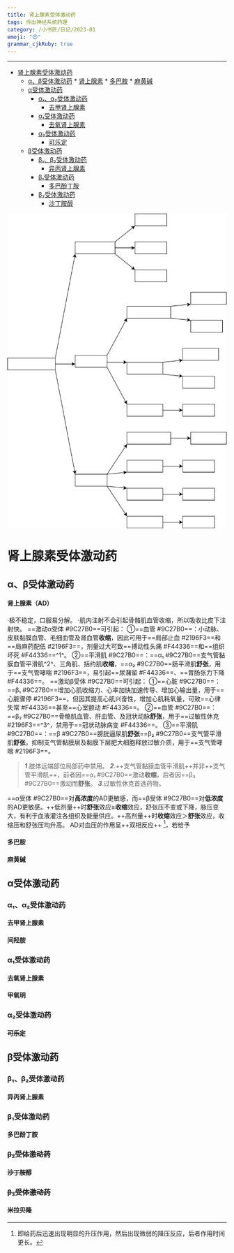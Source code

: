 ```yaml
---
title: 肾上腺素受体激动药
tags: 传出神经系统药理
category: /小书匠/日记/2023-01
emoji: "😍"
grammar_cjkRuby: true
---
```





----------

* [肾上腺素受体激动药](#肾上腺素受体激动药)
	* [α、β受体激动药](#α-β受体激动药)
			* [肾上腺素](#肾上腺素)
			* [多巴胺](#多巴胺)
			* [麻黄碱](#麻黄碱)
	* [α受体激动药](#α受体激动药)
		* [α₁、α₂受体激动药](#α1-α2受体激动药)
			* [去甲肾上腺素](#去甲肾上腺素)
		* [α₁受体激动药](#α1受体激动药)
			* [去氧肾上腺素](#去氧肾上腺素)
		* [α₂受体激动药](#α2受体激动药)
			* [可乐定](#可乐定)
	* [β受体激动药](#β受体激动药)
		* [β₁、β₂受体激动药](#β1-β2受体激动药)
			* [异丙肾上腺素](#异丙肾上腺素)
		* [β₁受体激动药](#β1受体激动药)
			* [多巴酚丁胺](#多巴酚丁胺)
		* [β₂受体激动药](#β2受体激动药)
			* [沙丁胺醇](#沙丁胺醇)

![肾上腺素受体激动药](./attachments/1673340953459.drawio.svg)

# 肾上腺素受体激动药

## α、β受体激动药
#### 肾上腺素（AD）
·极不稳定，口服易分解。
·肌内注射不会引起骨骼肌血管收缩，所以吸收比皮下注射快。
==激动α受体 #9C27B0==可引起：
①==血管 #9C27B0==：小动脉、皮肤黏膜血管、毛细血管及肾血管**收缩**，因此可用于==局部止血 #2196F3==和==局麻药配伍 #2196F3==，剂量过大可致==搏动性头痛 #F44336==和==组织坏死 #F44336==^1^。
②==平滑肌 #9C27B0==：==α₁ #9C27B0==支气管黏膜血管平滑肌^2^、三角肌、括约肌**收缩**，==α₂ #9C27B0==肠平滑肌**舒张**，用于==支气管哮喘 #2196F3==，易引起==尿潴留 #F44336==、==胃肠张力下降 #F44336==。
==激动β受体 #9C27B0==可引起：
①==心脏 #9C27B0==：==β₁ #9C27B0==增加心肌收缩力、心率加快加速传导、增加心输出量，用于==心脏骤停 #2196F3==，但因其提高心肌兴奋性，增加心肌耗氧量，可致==心律失常 #F44336==甚至==心室颤动 #F44336==。
②==血管 #9C27B0==：==β₂ #9C27B0==骨骼肌血管、肝血管、及冠状动脉**舒张**，用于==过敏性休克 #2196F3==^3^，禁用于==冠状动脉病变 #F44336==。
③==平滑肌 #9C27B0==：==β #9C27B0==膀胱逼尿肌**舒张**==β₂ #9C27B0==支气管平滑肌**舒张**，抑制支气管黏膜层及黏膜下层肥大细胞释放过敏介质，用于==支气管哮喘 #2196F3==。
>***1***.肢体远端部位局部药中禁用。
>***2***.++支气管黏膜血管平滑肌++并非++支气管平滑肌++，前者因==α₁ #9C27B0==激动**收缩**，后者因==β₂ #9C27B0==激动而**舒张**。
>***3***.过敏性休克首选药物。

==α受体 #9C27B0==对**高浓度**的AD更敏感，而==β受体 #9C27B0==对**低浓度**的AD更敏感。++低剂量++时**舒张**效应≥**收缩**效应，舒张压不变或下降，脉压变大，有利于血液灌注各组织及能量供应。++高剂量++时**收缩**效应＞**舒张**效应，收缩压和舒张压均升高。
AD对血压的作用呈++双相反应++ [^1x]，若给予
[^1x]:即给药后迅速出现明显的升压作用，然后出现微弱的降压反应，后者作用时间更长。
#### 多巴胺
#### 麻黄碱
## α受体激动药
### α₁、α₂受体激动药
#### 去甲肾上腺素
#### 间羟胺
### α₁受体激动药
#### 去氧肾上腺素
#### 甲氧明
### α₂受体激动药
#### ~~可乐定~~
## β受体激动药
### β₁、β₂受体激动药
#### 异丙肾上腺素
### β₁受体激动药
#### 多巴酚丁胺
### ~~β₂受体激动药~~
#### ~~沙丁胺醇~~
### ~~β₃受体激动药~~
#### ~~米拉贝隆~~
